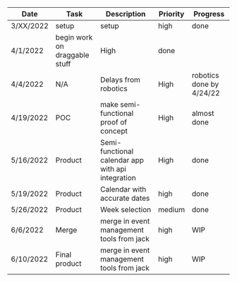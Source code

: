 |Date|Task|Description|Priority|Progress|
|----|----|-----------|--------|--------|
|3/XX/2022|setup|setup|high|done|
|4/1/2022|begin work on draggable stuff|High|done|
|4/4/2022|N/A|Delays from robotics|High|robotics done by 4/24/22|
|4/19/2022|POC|make semi-functional proof of concept|High|almost done|
|5/16/2022|Product|Semi-functional calendar app with api integration|High|done|
|5/19/2022|Product|Calendar with accurate dates|high|done|
|5/26/2022|Product|Week selection|medium|done|
|6/6/2022|Merge|merge in event management tools from jack|high|WIP
|6/10/2022|Final product|merge in event management tools from jack|high|WIP

